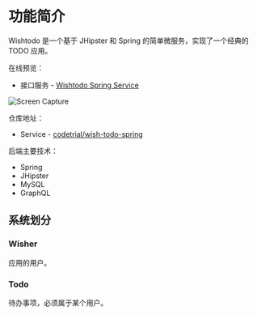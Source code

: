 # 功能简介

Wishtodo 是一个基于 JHipster 和 Spring 的简单微服务，实现了一个经典的 TODO 应用。

在线预览：

- 接口服务 - [Wishtodo Spring Service](https://codetrial-gateway.felixpy.com/wishtodo/api/todos)

![Screen Capture](/preview/wish-todo-service.gif)

仓库地址：

- Service - [codetrial/wish-todo-spring](https://github.com/codetrial/wish-todo-spring)

后端主要技术：

- Spring
- JHipster
- MySQL
- GraphQL

## 系统划分

### Wisher

应用的用户。

### Todo

待办事项，必须属于某个用户。
